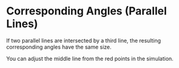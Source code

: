 # Corresponding Angles (Parallel Lines)

If two parallel lines are intersected by a third line, the
resulting corresponding angles have the same size.

You can adjust the middle line from the red points in the
simulation.
